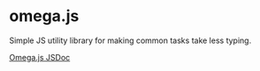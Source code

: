 # omega.js
Simple JS utility library for making common tasks take less typing.

[Omega.js JSDoc](https://mitchellmebane.github.io/omega-docs/index.html)

